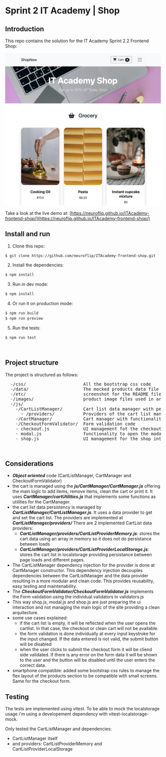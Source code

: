 # Sprint 2 IT Academy | Shop

## Introduction

This repo contains the solution for the IT Academy Sprint 2.2 Frontend Shop:

![alt basic screenshot from the project](https://github.com/neuroflip/ITAcademy-frontend-shop/blob/main/etc/screenshot.png)

Take a look at the live demo at: [https://neuroflip.github.io/ITAcademy-frontend-shop/](https://neuroflip.github.io/ITAcademy-frontend-shop/)
<br>

## Install and run

1. Clone this repo:
```bash
$ git clone https://github.com/neuroflip/ITAcademy-frontend-shop.git
```
2. Install the dependencies:
```bash
$ npm install
```
3. Run in dev mode:
```bash
$ npm install
```

4. Or run it on production mode:
```bash
$ npm run build
$ npm run preview
```

5. Run the tests:
```bash
$ npm run test
```

<br>

## Project structure

The project is structured as follows:

<pre>
  -/css/                      All the bootstrap css code
  -/data/                     The mocked products data file used to manage the cart
  -/etc/                      screenshot for the README file
  -/images/                   product image files used in articles at index.html
  -/js/            
    -/CartListManager/        Cart list data manager with persistence between page loads.
      - /providers/           Providers of the cart list manager to get and set the cart data. 
    -/CartManager/            Cart manager with functionality to add items, remove items, clean the cart or print it.
    -/CheckoutFormValidator/  Form validation code
    - checkout.js             UI management fot the checkout form interaction
    - modal.js                functionality to open the modal cart capturing the bootstrap click event
    - shop.js                 UI management for the shop interaction (add products to the cart list)
</pre>

<br>

## Considerations

- ***Object oriented*** code (CartListManager, CartManager and CheckoutFormValidator)
- the cart is managed using the ***js/CartManager/CartManager.js*** offering the main logic to add items, remove items, clean the cart or print it. It uses ***CartManager/cartUtilities.js*** that implements some functions as utilities for the CartManager.
- the cart list data persistency is managed by ***CartListManager/CartListManager.js***. It uses a data provider to get and set the cart list. The providers are implemented at ***CartListManager/providers/*** There are 2 implemented CartList data providers:
  - ***CartListManager/providers/CartListProviderMemory.js***: stores the cart data using an array in memory so it does not do persistance between loads
  - ***CartListManager/providers/CartListProviderLocalStorage.js***: stores the cart list in localstorage providing persistance between page loads and different pages.
- The CartListManager dependency injection for the provider is done at CartManager constructor. This dependency injection decouples dependencies between the CartListManager and the data provider resulting in a more modular and clean code. This provides reusability, easy testing and maintenability.
- The ***CheckoutFormValidator/CheckoutFormValidator.js*** implements the Form validation using the individual validators in validators.js
- This way shop.js, modal.js and shop.js are just preparing the ui interaction and not managing the main logic of the site providing a clean arquitecture.
- some use cases explained:
  - if the cart list is empty, it will be reflected when the user opens the cartlist. In that case, the checkout or clean cart will not be available.
  - the form validation is done individually at every input keystroke for the input changed. If the data entered is not valid, the submit button will be disabled
  - when the user clicks to submit the checkout form it will be cliend side validated. If there is any error on the form data it will be shown to the user and the button will be disabled until the user enters the correct data.
- smartphone compatible: added some bootstrap css rules to manage the flex layout of the products section to be compatible with small screens. Same for the checkout form.

## Testing
The tests are implemented using vitest. To be able to mock the localstorage usage i'm using a developement dependency with vitest-localstorage-mock.

Only tested the CartListManager and dependencies:
 - CartListManager itself
 - and providers: CartListProviderMemory and CartListProviderLocalStorage

